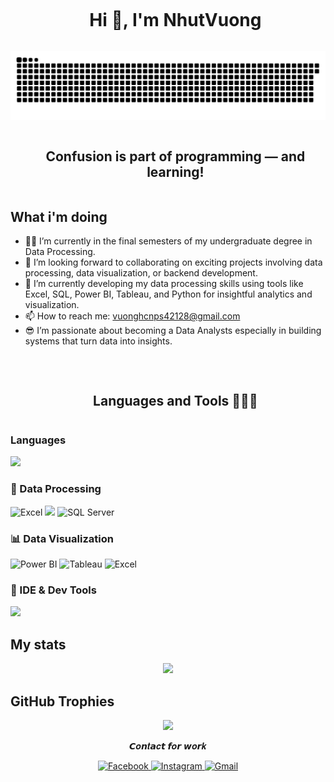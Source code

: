 <div id="user-content-toc">
  <ul align="center">
    <summary><h1 style="display: inline-block">Hi 👋, I'm NhutVuong</h1></summary>
  </ul>
</div>
<!--- snake example -->
<div align="center">
  
  ![snake gif](https://github.com/Lionous/Lionous/blob/output/github-contribution-grid-snake-dark.svg)
  
</div>

<div id="user-content-toc">
  <ul align="center">
    <summary><h2 style="display: inline-block">Confusion is part of programming — and learning!</h2></summary>
  </ul>
</div>

## What i'm doing
<!--Intro start-->
- 👨‍🎓 I’m currently in the final semesters of my undergraduate degree in Data Processing.
- 👯 I’m looking forward to collaborating on exciting projects involving data processing, data visualization, or backend development.
- 🌱 I’m currently developing my data processing skills using tools like Excel, SQL, Power BI, Tableau, and Python for insightful analytics and visualization.
- 📫 How to reach me: vuonghcnps42128@gmail.com
- 😎 I’m passionate about becoming a Data Analysts especially in building systems that turn data into insights.
<!--Intro end-->

<br/>
<div id="user-content-toc">
  <ul align="center">
    <summary><h2 style="display: inline-block">Languages and Tools 👨🏻‍💻</h2></summary>
  </ul>
</div>

<h3>Languages</h3>
<p align="left">
  <img src="https://skillicons.dev/icons?i=py,sql&perline=14" />
</p>

<h3>🧠 Data Processing</h3>
<p align="left">
  <img src="https://cdn-icons-png.flaticon.com/512/732/732220.png" alt="Excel" width="40" title="Excel" />
  <img src="https://skillicons.dev/icons?i=py,sql&perline=14" />
  <img src="https://upload.wikimedia.org/wikipedia/commons/8/87/Sql_data_base_with_logo.png" alt="SQL Server" width="40" title="SQL Server" />
</p>

<h3>📊 Data Visualization</h3>
<p align="left">
  <img src="https://upload.wikimedia.org/wikipedia/commons/c/cf/New_Power_BI_Logo.svg" alt="Power BI" width="40" title="Power BI" />
  <img src="https://upload.wikimedia.org/wikipedia/commons/4/4b/Tableau_Logo.png" alt="Tableau" width="40" title="Tableau" />
  <img src="https://cdn-icons-png.flaticon.com/512/732/732220.png" alt="Excel" width="40" title="Excel Charts" />
</p>

<h3>🧰 IDE & Dev Tools</h3>
<p align="left">
  <img src="https://skillicons.dev/icons?i=vscode,github&perline=14" />
</p>


## My stats
<div align="center">
  <a href="https://github.com/NhutVuong"> 
    <img height="200px" src="https://github-readme-stats.vercel.app/api?username=NhutVuong&hide_border=true&show_icons=true&count_private=true&theme=gruvbox&bg_color=151515&border_radius=15">
  </a> 
</div>

 
## GitHub Trophies
<div align="center">
  
![](https://github-profile-trophy.vercel.app/?username=NhutVuong&theme=dark_dimmed&no-frame=true&no-bg=false&margin-w=10)

</div>

<p align="center">
  𝘾𝒐𝙣𝒕𝙖𝒄𝙩 𝙛𝒐𝙧 𝙬𝒐𝙧𝒌
<p align="center">
  <a href="https://www.facebook.com/vuong.hoang.51979" target="_blank">
    <img alt="Facebook" src="https://img.shields.io/badge/Facebook-000?style=for-the-badge&logo=facebook&logoColor=3b5998" />
  </a>
  <a href="https://www.instagram.com/_voung_" target="_blank">
    <img alt="Instagram" src="https://img.shields.io/badge/Instagram-000?style=for-the-badge&logo=instagram&logoColor=E4405F" />
  </a>
  <a href="mailto:vuonghcn@gmail.com" target="_blank">
    <img alt="Gmail" src="https://img.shields.io/badge/Gmail-000?style=for-the-badge&logo=gmail&logoColor=BB001B" />
  </a>
</p>

